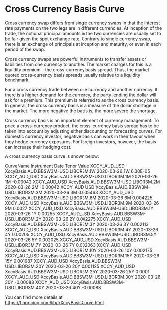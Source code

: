 # Cross Currency Basis Curve

Cross currency swap differs from single currency swaps in that the interest rate payments on the two legs are in different currencies. At inception of the trade, the notional principal amounts in the two currencies are usually set to be fair given the spot exchange rate. Contrary to single currency swap, there is an exchange of principals at inception and maturity, or even in each period of the swap.

Cross currency swaps are powerful instruments to transfer assets or liabilities from one currency to another. The market charges for this is a liquidity premium – the cross-currency basis spread. Thus, the market quoted cross-currency basis spreads usually relative to a liquidity benchmark. 

For a cross currency trade between one currency and another currency. If there is a higher demand for the currency, the party lending the dollar will ask for a premium. This premium is referred to as the cross currency basis. In general, the cross currency basis is a measure of the dollar shortage in the market. The more negative the basis is, the more severe the shortage.

Cross currency basis is an important element of currency management. To price a cross-currency product, the cross-currency basis spread has to be taken into account by adjusting either discounting or forecasting curves. For domestic currency investor, negative basis can work in their favour when they hedge currency exposures. For foreign investors, however, the basis can increase their hedging cost.

A cross currency basis curve is shown below:

CurveName	Instrument	Date	Tenor	Value
XCCY_AUD_USD	XccyBasis.AUD.BBSW3M-USD.LIBOR3M.1W	2020-03-26	1W        	6.30E-05
XCCY_AUD_USD	XccyBasis.AUD.BBSW3M-USD.LIBOR3M.1M	2020-03-26	1M        	-0.00042
XCCY_AUD_USD	XccyBasis.AUD.BBSW3M-USD.LIBOR3M.2M	2020-03-26	2M        	-0.00042
XCCY_AUD_USD	XccyBasis.AUD.BBSW3M-USD.LIBOR3M.3M	2020-03-26	3M        	0.005463
XCCY_AUD_USD	XccyBasis.AUD.BBSW3M-USD.LIBOR3M.6M	2020-03-26	6M        	0.004225
XCCY_AUD_USD	XccyBasis.AUD.BBSW3M-USD.LIBOR3M.9M	2020-03-26	9M        	0.0027
XCCY_AUD_USD	XccyBasis.AUD.BBSW3M-USD.LIBOR3M.1Y	2020-03-26	1Y        	0.00255
XCCY_AUD_USD	XccyBasis.AUD.BBSW3M-USD.LIBOR3M.2Y	2020-03-26	2Y        	0.002275
XCCY_AUD_USD	XccyBasis.AUD.BBSW3M-USD.LIBOR3M.3Y	2020-03-26	3Y        	0.002113
XCCY_AUD_USD	XccyBasis.AUD.BBSW3M-USD.LIBOR3M.4Y	2020-03-26	4Y        	0.00205
XCCY_AUD_USD	XccyBasis.AUD.BBSW3M-USD.LIBOR3M.5Y	2020-03-26	5Y        	0.002025
XCCY_AUD_USD	XccyBasis.AUD.BBSW3M-USD.LIBOR3M.7Y	2020-03-26	7Y        	0.002063
XCCY_AUD_USD	XccyBasis.AUD.BBSW3M-USD.LIBOR3M.10Y	2020-03-26	10Y       	0.002175
XCCY_AUD_USD	XccyBasis.AUD.BBSW3M-USD.LIBOR3M.15Y	2020-03-26	15Y       	0.001987
XCCY_AUD_USD	XccyBasis.AUD.BBSW3M-USD.LIBOR3M.20Y	2020-03-26	20Y       	0.001125
XCCY_AUD_USD	XccyBasis.AUD.BBSW3M-USD.LIBOR3M.25Y	2020-03-26	25Y       	0.0001
XCCY_AUD_USD	XccyBasis.AUD.BBSW3M-USD.LIBOR3M.30Y	2020-03-26	30Y       	-0.00088
XCCY_AUD_USD	XccyBasis.AUD.BBSW3M-USD.LIBOR3M.40Y	2020-03-26	40Y       	-0.00088


You can find more details at
https://finpricing.com/lib/IrXccyBasisCurve.html

